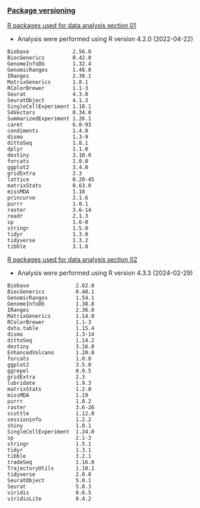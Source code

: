 ### [Package versioning](#tab/)

[R packages used for data analysis section 01](01_Data_processing_and_transformation)

- Analysis were performed using R version 4.2.0 (2022-04-22)
```
Biobase              2.56.0
BiocGenerics         0.42.0
GenomeInfoDb         1.32.4
GenomicRanges        1.48.0
IRanges              2.30.1
MatrixGenerics       1.8.1
RColorBrewer         1.1-3
Seurat               4.3.0
SeuratObject         4.1.3
SingleCellExperiment 1.18.1
S4Vectors            0.34.0
SummarizedExperiment 1.26.1
caret                6.0-93
condiments           1.4.0
dismo                1.3-9
dittoSeq             1.8.1
dplyr                1.1.0
destiny              3.10.0
forcats              1.0.0
ggplot2              3.4.0
gridExtra            2.3
lattice              0.20-45
matrixStats          0.63.0
missMDA              1.18
princurve            2.1.6
purrr                1.0.1
raster               3.6-14
readr                2.1.3
sp                   1.6-0
stringr              1.5.0
tidyr                1.3.0
tidyverse            1.3.2
tibble               3.1.8

```

[R packages used for data analysis section 02](02_Data_analysis_and_visualization)

- Analysis were performed using R version 4.3.3 (2024-02-29)
```
Biobase               2.62.0
BiocGenerics          0.48.1
GenomicRanges         1.54.1
GenomeInfoDb          1.38.8
IRanges               2.36.0
MatrixGenerics        1.14.0
RColorBrewer          1.1-3
data.table            1.15.4
dismo                 1.3-14
dittoSeq              1.14.2
destiny               3.16.0
EnhancedVolcano       1.20.0
forcats               1.0.0
ggplot2               3.5.0
ggrepel               0.9.5
gridExtra             2.3
lubridate             1.9.3
matrixStats           1.2.0
missMDA               1.19
purrr                 1.0.2
raster                3.6-26
scuttle               1.12.0
sessioninfo           1.2.2
shiny                 1.8.1
SingleCellExperiment  1.24.0
sp                    2.1-3
stringr               1.5.1
tidyr                 1.3.1
tibble                3.2.1
tradeSeq              1.16.0
TrajectoryUtils       1.10.1
tidyverse             2.0.0
SeuratObject          5.0.1
Seurat                5.0.3
viridis               0.6.5
viridisLite           0.4.2
```
